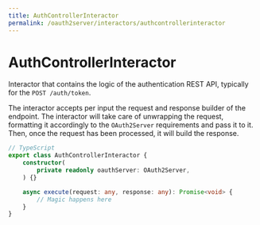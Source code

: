 ```yaml
---
title: AuthControllerInteractor
permalink: /oauth2server/interactors/authcontrollerinteractor
---
```


# AuthControllerInteractor

Interactor that contains the logic of the authentication REST API, typically for the `POST /auth/token`.

The interactor accepts per input the request and response builder of the endpoint. The interactor will take care of unwrapping the request, formatting it accordingly to the `OAuth2Server` requirements and pass it to it. Then, once the request has been processed, it will build the response.

```typescript
// TypeScript
export class AuthControllerInteractor {
    constructor(
        private readonly oauthServer: OAuth2Server,
    ) {}

    async execute(request: any, response: any): Promise<void> {
        // Magic happens here
    }
}
```
